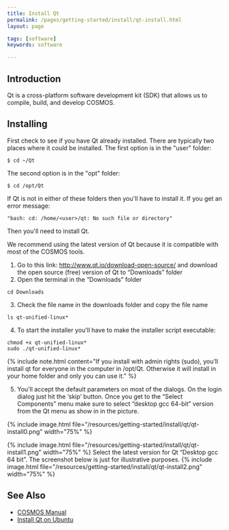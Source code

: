 ```yaml
---
title: Install Qt
permalink: /pages/getting-started/install/qt-install.html
layout: page

tags: [software]
keywords: software

---
```



## Introduction

Qt is a cross-platform software development kit (SDK) that allows us to compile, build, and develop COSMOS.

## Installing
First check to see if you have Qt already installed. There are typically two places where it could be installed.
The first option is in the "user" folder:
```
$ cd ~/Qt
```
The second option is in the "opt" folder:
```
$ cd /opt/Qt
```
If Qt is not in either of these folders then you'll have to install it.
If you get an error message:
```
"bash: cd: /home/<user>/qt: No such file or directory"
```
Then you'll need to install Qt.

We recommend using the latest version of Qt because it is compatible with most of the COSMOS tools.
1. Go to this link: http://www.qt.io/download-open-source/ and download the open source (free) version of Qt to “Downloads” folder
2. Open the terminal in the “Downloads” folder
```
cd Downloads
```
3. Check the file name in the downloads folder and copy the file name
```
ls qt-unified-linux*
```
4. To start the installer you’ll have to make the installer script executable:
```
chmod +x qt-unified-linux*
sudo ./qt-unified-linux*
```
{% include note.html content="If you install with admin rights (sudo), you’ll install qt for everyone in the computer in /opt/Qt. Otherwise it will install in your home folder and only you can use it." %}


5. You’ll accept the default parameters on most of the dialogs. On the login dialog just hit the ‘skip’ button. Once you get to the “Select Components” menu make sure to select “desktop gcc 64-bit” version from the Qt menu as show in in the picture.

{% include image.html file="/resources/getting-started/install/qt/qt-install0.png" width="75%" %}

{% include image.html file="/resources/getting-started/install/qt/qt-install1.png" width="75%" %}
Select the latest version for Qt “Desktop gcc 64 bit”. The screenshot below is just for illustrative purposes.
{% include image.html file="/resources/getting-started/install/qt/qt-install2.png" width="75%" %}


## See Also
* [COSMOS Manual](https://docs.google.com/document/d/19rqvtZeEMJzkEcsTlC4ojYUkN-3OcYLc6IqRXgDIQlI)
* [Install Qt on Ubuntu](https://wiki.qt.io/Install_Qt_5_on_Ubuntu)
